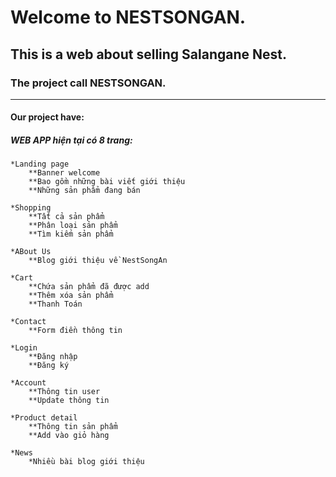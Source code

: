 # Welcome to NESTSONGAN.
## This is a web about selling Salangane Nest.
### The project call NESTSONGAN.
---------------------------
#### Our project have: 
##### WEB APP hiện tại có 8 trang:

	*Landing page
		**Banner welcome
		**Bao gồm những bài viết giới thiệu	
		**Những sản phẩm đang bán

	*Shopping
		**Tất cả sản phẩm
		**Phân loại sản phẩm
		**Tìm kiếm sản phẩm

	*ABout Us
		**Blog giới thiệu về NestSongAn
	
	*Cart
		**Chứa sản phẩm đã được add
		**Thêm xóa sản phẩm
		**Thanh Toán

	*Contact
		**Form điền thông tin

	*Login
		**Đăng nhập
		**Đăng ký

	*Account
		**Thông tin user
		**Update thông tin

	*Product detail
		**Thông tin sản phẩm
		**Add vào giỏ hàng

	*News
		*Nhiều bài blog giới thiệu
